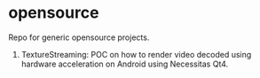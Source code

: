 opensource
==========

Repo for generic opensource projects.

1. TextureStreaming: POC on how to render video decoded using hardware acceleration on Android using Necessitas Qt4.
